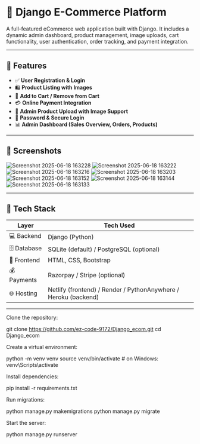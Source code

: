 # 🛒 Django E-Commerce Platform

A full-featured eCommerce web application built with Django. It includes a dynamic admin dashboard, product management, image uploads, cart functionality, user authentication, order tracking, and payment integration.

---

## 🚀 Features

- ✅ **User Registration & Login**
- 🛍️ **Product Listing with Images**
- 🛒 **Add to Cart / Remove from Cart**
- 💳 **Online Payment Integration**
- 📸 **Admin Product Upload with Image Support**
- 🔐 **Password & Secure Login**
- 📊 **Admin Dashboard (Sales Overview, Orders, Products)**

---

## 📸 Screenshots


![Screenshot 2025-06-18 163228](https://github.com/user-attachments/assets/fea0f4cb-1e3d-46c4-be06-d2b21009e683)
![Screenshot 2025-06-18 163222](https://github.com/user-attachments/assets/5e846095-f564-4808-89d9-c0b964e3f3e9)
![Screenshot 2025-06-18 163216](https://github.com/user-attachments/assets/d600fcb5-2994-4b0f-9200-544669d79318)
![Screenshot 2025-06-18 163203](https://github.com/user-attachments/assets/936b13ba-966d-458b-92f3-edf49e9581a5)
![Screenshot 2025-06-18 163152](https://github.com/user-attachments/assets/46bfc710-3e00-4a8e-b391-e457d8fde14c)
![Screenshot 2025-06-18 163144](https://github.com/user-attachments/assets/1095d760-99b6-4c29-ba85-81371f3f38e8)
![Screenshot 2025-06-18 163133](https://github.com/user-attachments/assets/27d08ce2-0c2b-4c94-b777-130a353e087e)

---

## 🔧 Tech Stack

| Layer       | Tech Used                  |
|-------------|----------------------------|
| 💻 Backend   | Django (Python)            |
| 🗄️ Database | SQLite (default) / PostgreSQL (optional) |
| 🎨 Frontend  | HTML, CSS, Bootstrap       |
| 💰 Payments  | Razorpay / Stripe (optional) |
| 🌐 Hosting   | Netlify (frontend) / Render / PythonAnywhere / Heroku (backend) |
--- ------------------------------------------------------------------------------




Clone the repository:


git clone https://github.com/ez-code-9172/Django_ecom.git
cd Django_ecom


Create a virtual environment:


python -m venv venv
source venv/bin/activate  # on Windows: venv\Scripts\activate



Install dependencies:


pip install -r requirements.txt


Run migrations:


python manage.py makemigrations
python manage.py migrate


Start the server:


python manage.py runserver
